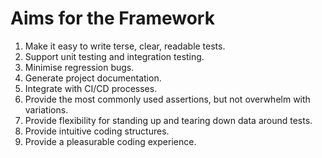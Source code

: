 # Aims for the Framework

1. Make it easy to write terse, clear, readable tests.
1. Support unit testing and integration testing.
1. Minimise regression bugs.
1. Generate project documentation.
1. Integrate with CI/CD processes.
1. Provide the most commonly used assertions, but not overwhelm with variations.
1. Provide flexibility for standing up and tearing down data around tests.
1. Provide intuitive coding structures.
1. Provide a pleasurable coding experience.

